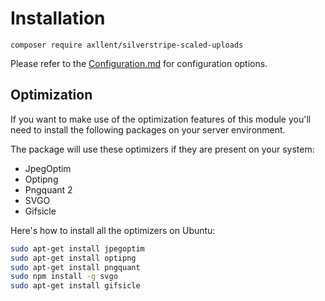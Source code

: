 # Installation

```
composer require axllent/silverstripe-scaled-uploads
```

Please refer to the [Configuration.md](Configuration.md) for configuration options.

## Optimization

If you want to make use of the optimization features of this module you'll need to install the following packages on your server environment.

The package will use these optimizers if they are present on your system:

* JpegOptim
* Optipng
* Pngquant 2
* SVGO
* Gifsicle

Here's how to install all the optimizers on Ubuntu:

```sh
sudo apt-get install jpegoptim
sudo apt-get install optipng
sudo apt-get install pngquant
sudo npm install -g svgo
sudo apt-get install gifsicle
```